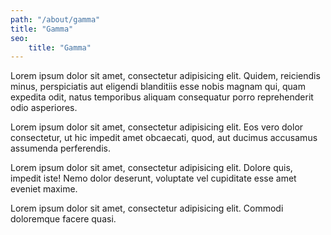```yaml
---
path: "/about/gamma"
title: "Gamma"
seo:
    title: "Gamma"
---
```



Lorem ipsum dolor sit amet, consectetur adipisicing elit. Quidem, reiciendis minus, perspiciatis aut eligendi blanditiis esse nobis magnam qui, quam expedita odit, natus temporibus aliquam consequatur porro reprehenderit odio asperiores.

Lorem ipsum dolor sit amet, consectetur adipisicing elit. Eos vero dolor consectetur, ut hic impedit amet obcaecati, quod, aut ducimus accusamus assumenda perferendis.

Lorem ipsum dolor sit amet, consectetur adipisicing elit. Dolore quis, impedit iste! Nemo dolor deserunt, voluptate vel cupiditate esse amet eveniet maxime.

Lorem ipsum dolor sit amet, consectetur adipisicing elit. Commodi doloremque facere quasi.